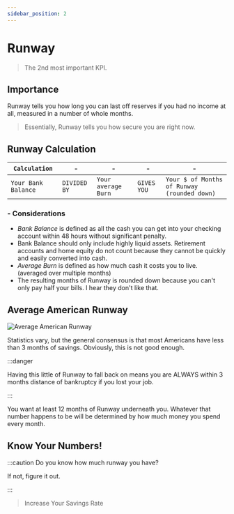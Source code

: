 ```yaml
---
sidebar_position: 2
---
```


# Runway

>The 2nd most important KPI.

## Importance

Runway tells you how long you can last off reserves if you had no income at all, measured in a number of whole months.
>Essentially, Runway tells you how secure you are right now.

## Runway Calculation

<APITable>

| `Calculation` | - | - | - | - |
| --- | --- | --- | --- | --- |
| `Your Bank Balance` | `DIVIDED BY` | `Your average Burn` | `GIVES YOU` | `Your $ of Months of Runway (rounded down)`|

</APITable>

### - Considerations

- *Bank Balance* is defined as all the cash you can get into your checking account within 48 hours without significant penalty.
- Bank Balance should only include highly liquid assets. Retirement accounts and home equity do not count because they cannot be quickly and easily converted into cash.
- *Average Burn* is defined as how much cash it costs you to live. (averaged over multiple months)
- The resulting months of Runway is rounded down because you can't only pay half your bills. I hear they don't like that.

## Average American Runway

![Average American Runway](/img/runway-avg.svg)

Statistics vary, but the general consensus is that most Americans have less than 3 months of savings. Obviously, this is not good enough.

:::danger

Having this little of Runway to fall back on means you are ALWAYS within 3 months distance of bankruptcy if you lost your job.

:::

You want at least 12 months of Runway underneath you. Whatever that number happens to be will be determined by how much money you spend every month.

## Know Your Numbers!

:::caution Do you know how much runway you have?

If not, figure it out.

:::

>Increase Your Savings Rate